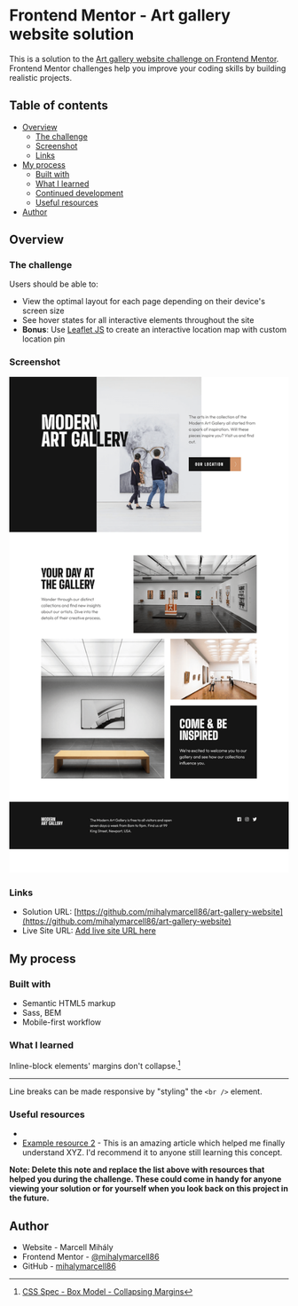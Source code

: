# Frontend Mentor - Art gallery website solution

This is a solution to the [Art gallery website challenge on Frontend Mentor](https://www.frontendmentor.io/challenges/art-gallery-website-yVdrZlxyA). Frontend Mentor challenges help you improve your coding skills by building realistic projects.

## Table of contents

- [Overview](#overview)
  - [The challenge](#the-challenge)
  - [Screenshot](#screenshot)
  - [Links](#links)
- [My process](#my-process)
  - [Built with](#built-with)
  - [What I learned](#what-i-learned)
  - [Continued development](#continued-development)
  - [Useful resources](#useful-resources)
- [Author](#author)

## Overview

### The challenge

Users should be able to:

- View the optimal layout for each page depending on their device's screen size
- See hover states for all interactive elements throughout the site
- **Bonus**: Use [Leaflet JS](https://leafletjs.com/) to create an interactive location map with custom location pin

### Screenshot

![](./screenshot/screenshot.png)

### Links

- Solution URL: [https://github.com/mihalymarcell86/art-gallery-website](https://github.com/mihalymarcell86/art-gallery-website)
- Live Site URL: [Add live site URL here](https://your-live-site-url.com)

## My process

### Built with

- Semantic HTML5 markup
- Sass, BEM
- Mobile-first workflow

### What I learned

Inline-block elements' margins don't collapse.[^1]

---

Line breaks can be made responsive by "styling" the `<br />` element.

### Useful resources

- [^1]: [CSS Spec - Box Model - Collapsing Margins](https://www.w3.org/TR/CSS2/box.html#collapsing-margins)
- [Example resource 2](https://www.example.com) - This is an amazing article which helped me finally understand XYZ. I'd recommend it to anyone still learning this concept.

**Note: Delete this note and replace the list above with resources that helped you during the challenge. These could come in handy for anyone viewing your solution or for yourself when you look back on this project in the future.**

## Author

- Website - Marcell Mihály
- Frontend Mentor - [@mihalymarcell86](https://www.frontendmentor.io/profile/mihalymarcell86)
- GitHub - [mihalymarcell86](https://github.com/mihalymarcell86)
